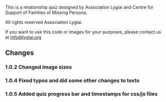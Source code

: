 This is a relationship quiz designed by Association Lygiai and Centre for Support of Families of Missing Persons. 

All rights reserved Association Lygiai. 

If you want to use this code or images for your purposes, please contact us at info@lygiai.org

## Changes

### 1.0.2 Changed image sizes

### 1.0.4 Fixed typos and did some other changes to texts

### 1.0.5 Added quiz progress bar and timestamps for css/js files